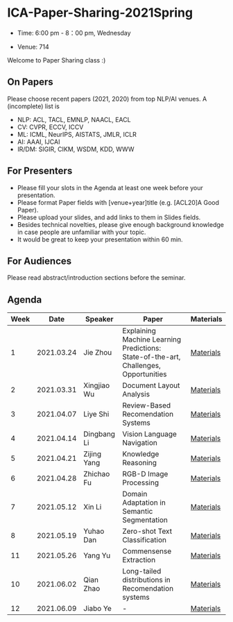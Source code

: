 # ICA-Paper-Sharing-2021Spring

- Time: 6:00 pm - 8：00 pm, Wednesday

- Venue: 714

Welcome to Paper Sharing class :)

## On Papers
Please choose recent papers (2021, 2020) from top NLP/AI venues. A (incomplete) list is

- NLP: ACL, TACL, EMNLP, NAACL, EACL
- CV: CVPR, ECCV, ICCV
- ML: ICML, NeurIPS, AISTATS, JMLR, ICLR
- AI: AAAI, IJCAI
- IR/DM: SIGIR, CIKM, WSDM, KDD, WWW


## For Presenters
- Please fill your slots in the Agenda at least one week before your presentation.
- Please format Paper fields with [venue+year]title (e.g. [ACL20]A Good Paper).
- Please upload your slides, and add links to them in Slides fields.
- Besides technical novelties, please give enough background knowledge in case people are unfamiliar with your topic.
- It would be great to keep your presentation within 60 min.

## For Audiences
Please read abstract/introduction sections before the seminar.


## Agenda
|Week|	Date	|Speaker|	Paper|	Materials|
|  ----   | ----  |   ----   | ----  |   ----   |
|1|	2021.03.24	|Jie Zhou | Explaining Machine Learning Predictions: State-of-the-art, Challenges, Opportunities	|	[Materials](https://github.com/ECNU-ICA/ICA-Paper-Sharing-2021Spring/blob/main/week1/explainml-tutorial-neurips20.pdf)|
|2|	2021.03.31	| Xingjiao Wu | Document Layout Analysis	|[Materials](https://github.com/ECNU-ICA/ICA-Paper-Sharing-2021Spring/blob/main/week2/Document%20Layout%20Analysis.pdf)	|
|3|	2021.04.07	| Liye Shi | Review-Based Recomendation Systems	| [Materials](https://github.com/ECNU-ICA/ICA-Paper-Sharing-2021Spring/blob/main/week3/review-based%20recommendation%20system.pptx)	| 
|4|	2021.04.14	| Dingbang Li | Vision Language Navigation |	[Materials](https://github.com/ECNU-ICA/ICA-Paper-Sharing-2021Spring/blob/main/week4/Vision%20Language%20Navigation.pdf)  |  
|5|	2021.04.21	|  Zijing Yang | Knowledge Reasoning | [Materials](https://github.com/ECNU-ICA/ICA-Paper-Sharing-2021Spring/blob/main/week5/Knowledge%20Reasoning%20Tutorial.pdf)	|
|6|	2021.04.28	| Zhichao Fu |	RGB-D Image Processing |  [Materials](https://github.com/ECNU-ICA/ICA-Paper-Sharing-2021Spring/blob/main/week6/Overview%20of%20RGB-D%20Image%20Processing.pptx)	|
|7|	2021.05.12	| Xin Li | Domain Adaptation in Semantic Segmentation	| [Materials](https://github.com/ECNU-ICA/ICA-Paper-Sharing-2021Spring/blob/main/week7/Domain%20Adaptation%20in%20Semantic%20Segmentation.pdf)  |
|8|	2021.05.19	| Yuhao Dan | Zero-shot Text Classification	| [Materials](https://github.com/ECNU-ICA/ICA-Paper-Sharing-2021Spring/blob/main/week8/zero-shot-text-classification-danyuhao.pdf)  |
|11|	2021.05.26	| Yang Yu | Commensense Extraction | [Materials](https://github.com/ECNU-ICA/ICA-Paper-Sharing-2021Spring/blob/main/week9/csk_in_the_open_world.pdf) | 
|10|	2021.06.02	| Qian Zhao |	Long-tailed distributions in Recomendation systems |  [Materials](https://github.com/ECNU-ICA/ICA-Paper-Sharing-2021Spring/blob/main/week10/Long-tailed%20Distributions%20in%20Recommendation%20System.pdf) |
|12|	2021.06.09	| Jiabo Ye | -  | [Materials](-) |
